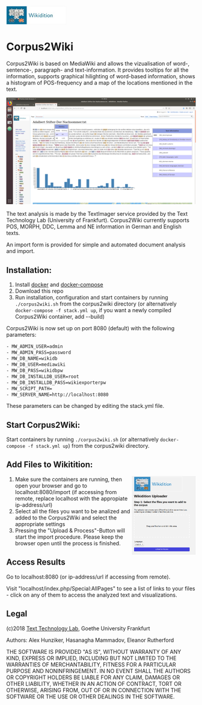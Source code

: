 ![Logo Corpus2Wiki](corpus2wiki/logo.png)

# Corpus2Wiki

Corpus2Wiki is based on MediaWiki and allows the vizualisation of word-, sentence-, paragraph- and text-information. It provides tooltips for all the information, supports graphical hilighting of word-based information, shows a histogram of POS-frequency and a map of the locations mentioned in the text.

![Screenshot](images/screenshot.png)

The text analysis is made by the TextImager service provided by the Text Technology Lab (University of Frankfurt). Corpus2Wiki currently supports POS, MORPH, DDC, Lemma and NE information in German and English texts.

An import form is provided for simple and automated document analysis and import.

## Installation:

1. Install [docker](https://www.docker.com/get-started) and [docker-compose](https://docs.docker.com/compose/install/)
2. Download this repo
3. Run installation, configuration and start containers by running `./corpus2wiki.sh` from the corpus2wiki directory (or alternatively `docker-compose -f stack.yml up`, if you want a newly compiled Corpus2Wiki container, add --build)

Corpus2Wiki is now set up on port 8080 (default) with the following parameters:

```
- MW_ADMIN_USER=admin
- MW_ADMIN_PASS=password
- MW_DB_NAME=wikidb
- MW_DB_USER=mediawiki
- MW_DB_PASS=wikidbpw
- MW_DB_INSTALLDB_USER=root
- MW_DB_INSTALLDB_PASS=wikiexporterpw
- MW_SCRIPT_PATH=
- MW_SERVER_NAME=http://localhost:8080
```

These parameters can be changed by editing the stack.yml file.

## Start Corpus2Wiki:
Start containers by running `./corpus2wiki.sh` (or alternatively `docker-compose -f stack.yml up`) from the corpus2wiki directory.

## Add Files to Wikitition:

<img align="right" src="images/import.png" alt="upload form" width="170">

1. Make sure the containers are running, then open your browser and go to localhost:8080/import (if accessing from remote, replace localhost with the appropiate ip-address/url)
2. Select all the files you want to be analized and added to the Corpus2Wiki and select the appropriate settings
3. Pressing the "Upload & Process"-Button will start the import procedure. Please keep the browser open until the process is finished.

## Access Results
Go to localhost:8080 (or ip-address/url if accessing from remote).

Visit "localhost/index.php/Special:AllPages" to see a list of links to your files - click on any of them to access the analyzed text and visualizations.

## Legal
(c)2018 [Text Technology Lab](https://www.texttechnologylab.org), Goethe University Frankfurt

Authors: Alex Hunziker, Hasanagha Mammadov, Eleanor Rutherford

THE SOFTWARE IS PROVIDED "AS IS", WITHOUT WARRANTY OF ANY KIND, EXPRESS OR IMPLIED, INCLUDING BUT NOT LIMITED TO THE WARRANTIES OF MERCHANTABILITY, FITNESS FOR A PARTICULAR PURPOSE AND NONINFRINGEMENT. IN NO EVENT SHALL THE AUTHORS OR COPYRIGHT HOLDERS BE LIABLE FOR ANY CLAIM, DAMAGES OR OTHER LIABILITY, WHETHER IN AN ACTION OF CONTRACT, TORT OR OTHERWISE, ARISING FROM, OUT OF OR IN CONNECTION WITH THE SOFTWARE OR THE USE OR OTHER DEALINGS IN THE SOFTWARE.
